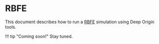 # RBFE

This document describes how to run a [RBFE](https://en.wikipedia.org/wiki/Free-energy_perturbation) simulation using Deep Origin tools. 

!!! tip "Coming soon!"
    Stay tuned. 